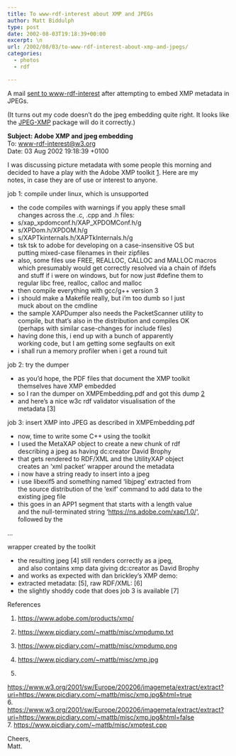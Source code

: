 ```yaml
---
title: To www-rdf-interest about XMP and JPEGs
author: Matt Biddulph
type: post
date: 2002-08-03T19:18:39+00:00
excerpt: \n
url: /2002/08/03/to-www-rdf-interest-about-xmp-and-jpegs/
categories:
  - photos
  - rdf

---
```

A mail [sent to www-rdf-interest][1] after attempting to embed XMP metadata in JPEGs.

(It turns out my code doesn&#8217;t do the jpeg embedding quite right. It looks like the [JPEG-XMP][2] package will do it correctly.)

<!--more-->

  
**Subject: Adobe XMP and jpeg embedding**  
To: www-rdf-interest@w3.org  
Date: 03 Aug 2002 19:18:39 +0100

I was discussing picture metadata with some people this morning and  
decided to have a play with the Adobe XMP toolkit [1]. Here are my  
notes, in case they are of use or interest to anyone.

job 1: compile under linux, which is unsupported  
* the code compiles with warnings if you apply these small  
changes across the .c, .cpp and .h files:  
* s/xap\_xpdomconf.h/XAP\_XPDOMConf.h/g  
* s/XPDom.h/XPDOM.h/g  
* s/XAPTkinternals.h/XAPTkInternals.h/g  
* tsk tsk to adobe for developing on a case-insensitive OS but  
putting mixed-case filenames in their zipfiles  
* also, some files use FREE, REALLOC, CALLOC and MALLOC macros  
which presumably would get correctly resolved via a chain of ifdefs  
and stuff if i were on windows, but for now just #define them to  
regular libc free, realloc, calloc and malloc  
* then compile everything with gcc/g++ version 3  
* i should make a Makefile really, but i&#8217;m too dumb so I just  
muck about on the cmdline  
* the sample XAPDumper also needs the PacketScanner utility to  
compile, but that&#8217;s also in the distribution and compiles OK  
(perhaps with similar case-changes for include files)  
* having done this, i end up with a bunch of apparently  
working code, but I am getting some segfaults on exit  
* i shall run a memory profiler when i get a round tuit

job 2: try the dumper  
* as you&#8217;d hope, the PDF files that document the XMP toolkit  
themselves have XMP embedded  
* so I ran the dumper on XMPEmbedding.pdf and got this dump [2]  
* and here&#8217;s a nice w3c rdf validator visualisation of the  
metadata [3]

job 3: insert XMP into JPEG as described in XMPEmbedding.pdf  
* now, time to write some C++ using the toolkit  
* I used the MetaXAP object to create a new chunk of rdf  
describing a jpeg as having dc:creator David Brophy  
* that gets rendered to RDF/XML and the UtilityXAP object  
creates an &#8216;xml packet&#8217; wrapper around the metadata  
* i now have a string ready to insert into a jpeg  
* i use libexif5 and something named &#8216;libjpeg&#8217; extracted from  
the source distribution of the &#8216;exif&#8217; command to add data to the  
existing jpeg file  
* this goes in an APP1 segment that starts with a length value  
and the null-terminated string &#8216;<a HREF="https://ns.adobe.com/xap/1.0/">https://ns.adobe.com/xap/1.0/</a>&#8216;,  
followed by the  
<?xpacket begin=&#8217;\x{FEFF}&#8217; id=&#8217;W5M0MpCehiHzreSzNTczkc9d&#8217;?>  
&#8230;  
<?xpacket end=&#8217;w&#8217; ?>  
wrapper created by the toolkit  
* the resulting jpeg [4] still renders correctly as a jpeg,  
and also contains xmp data giving dc:creator as David Brophy  
* and works as expected with dan brickley&#8217;s XMP demo:  
* extracted metadata: [5], raw RDF/XML: [6]  
* the slightly shoddy code that does job 3 is available [7]

References

1. <a HREF="https://www.adobe.com/products/xmp/">https://www.adobe.com/products/xmp/</a>  
2. <a HREF="https://www.picdiary.com/~mattb/misc/xmpdump.txt">https://www.picdiary.com/~mattb/misc/xmpdump.txt</a>  
3. <a HREF="https://www.picdiary.com/~mattb/misc/xmpdump.png">https://www.picdiary.com/~mattb/misc/xmpdump.png</a>

4. <a HREF="https://www.picdiary.com/~mattb/misc/xmp.jpg">https://www.picdiary.com/~mattb/misc/xmp.jpg</a>  
5.  
<a HREF="https://www.w3.org/2001/sw/Europe/200206/imagemeta/extract/extract?uri=https://www.picdiary.com/~mattb/misc/xmp.jpg&#038;html=true">https://www.w3.org/2001/sw/Europe/200206/imagemeta/extract/extract?uri=https://www.picdiary.com/~mattb/misc/xmp.jpg&html=true</a>  
6.  
<a HREF="https://www.w3.org/2001/sw/Europe/200206/imagemeta/extract/extract?uri=https://www.picdiary.com/~mattb/misc/xmp.jpg&#038;html=false">https://www.w3.org/2001/sw/Europe/200206/imagemeta/extract/extract?uri=https://www.picdiary.com/~mattb/misc/xmp.jpg&html=false</a>  
7. <a HREF="https://www.picdiary.com/~mattb/misc/xmptest.cpp">https://www.picdiary.com/~mattb/misc/xmptest.cpp</a>

Cheers,  
Matt.

 [1]: https://lists.w3.org/Archives/Public/www-rdf-interest/2002Aug/0012
 [2]: https://www.w3.org/People/Bos/JPEG-XMP/